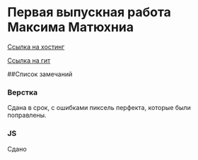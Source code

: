 # Первая выпускная работа Максима Матюхниа
[Ссылка на хостинг](http://ls-dz.max-s.net/)
 
[Ссылка на гит](https://github.com/settler-mar/ls.aw.2016.9/tree/master)

##Список замечаний
 
 
### Верстка
Сдана в срок, с ошибками пиксель перфекта, которые были поправлены.

### JS
Сдано

